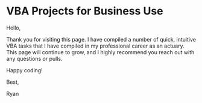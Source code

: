 # VBA Projects for Business Use

Hello,

Thank you for visiting this page. I have compiled a number of quick, intuitive VBA tasks that
I have compiled in my professional career as an actuary. This page will continue to grow,
and I highly recommend you reach out with any questions or pulls.

Happy coding!

Best,

Ryan
